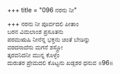 +++
title = "096 ನರನು ನೀ"

+++
ನರನು ನೀ ಪೂರ್ವದಲಿ ಪೀತಾಂ  
ಬರನ ವಿಮಲಾಂಶ ಪ್ರಸೂತನು  
ಪರಮಋಷಿ ನೀನೆನ್ನ ಭಕ್ತನು ಚಿಂತೆ ಬೇಡಿನ್ನು   
ವರದನಾದೆನು ಮಗನೆ ಶಸ್ತ್ರೋ  
ತ್ಕರವನಿದನೀ ಮುನ್ನ ಕೊಳ್ಳೆಂ  
ದುರುತರ ಪ್ರೇಮದಲಿ ಕೊಟ್ಟನು ಖಡ್ಗಶರ ಧನುವ      ॥96॥